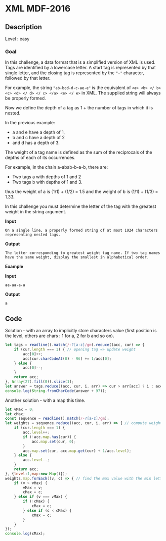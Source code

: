 # XML MDF-2016

## Description

Level : easy

### Goal

In this challenge, a data format that is a simplified version of XML is used. Tags are identified by a lowercase letter. A start tag is represented by that single letter, and the closing tag is represented by the `"-"` character, followed by that letter.

For example, the string `"ab-bcd-d-c-ae-e"` is the equivalent of `<a> <b> </ b> <c> <d> </ d> </ c> </a> <e> </ e>` in XML. The supplied string will always be properly formed.

Now we define the depth of a tag as 1 + the number of tags in which it is nested.

In the previous example:
* a and e have a depth of 1,
* b and c have a depth of 2
* and d has a depth of 3.

The weight of a tag name is defined as the sum of the reciprocals of the depths of each of its occurrences.

For example, in the chain a-abab-b-a-b, there are:
* Two tags a with depths of 1 and 2
* Two tags b with depths of 1 and 3.

thus the weight of a is (1/1) + (1/2) = 1.5 and the weight of b is (1/1) + (1/3) = 1.33.

In this challenge you must determine the letter of the tag with the greatest weight in the string argument.

**Input**
```
On a single line, a properly formed string of at most 1024 characters representing nested tags.
```

**Output**
```
The letter corresponding to greatest weight tag name. If two tag names have the same weight, display the smallest in alphabetical order.
```

**Example**

**Input**
```
aa-aa-a-a
```

**Output**
```
a
```

## Code

Solution - with an array to implicitly store characters value (first position is the level, others are chars : 1 for a, 2 for b and so on).

```js
let tags = readline().match(/-?[a-z]/gm).reduce((acc, cur) => {
    if (cur.length === 1) { // opening tag => update weight
        acc[0]++;
        acc[cur.charCodeAt(0) - 96] += 1/acc[0];
    } else {
        acc[0]--;
    }
    return acc;
}, Array(27).fill(0)).slice(1);
let answer = tags.reduce((acc, cur, i, arr) => cur > arr[acc] ? i : acc, 0); // first strict maximum is the answer
console.log(String.fromCharCode(answer + 97));
```

Another solution - with a map this time.

```js
let vMax = 0;
let cMax;
const sequence = readline().match(/-?[a-z]/gm);
let weights = sequence.reduce((acc, cur, i, arr) => { // compute weight by letter
    if (cur.length === 1) {
        acc.level++;
        if (!acc.map.has(cur)) {
            acc.map.set(cur, 0);
        }
        acc.map.set(cur, acc.map.get(cur) + 1/acc.level);
    } else {
        acc.level--;
    }
    return acc;
}, {level:1,map:new Map()});
weights.map.forEach((v, c) => { // find the max value with the min letter
    if (v > vMax) {
        vMax = v;
        cMax = c;        
    } else if (v === vMax) {
        if (!cMax) {
            cMax = c;
        } else if (c < cMax) {
            cMax = c;
        }
    }
});
console.log(cMax);
```
